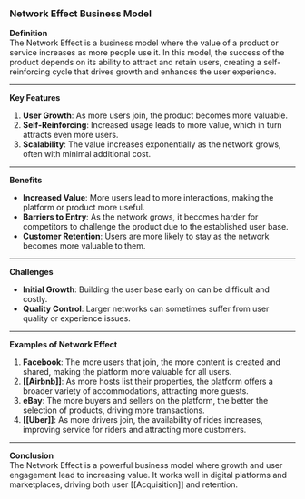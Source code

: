 ### Network Effect Business Model

**Definition**  
The Network Effect is a business model where the value of a product or service increases as more people use it. In this model, the success of the product depends on its ability to attract and retain users, creating a self-reinforcing cycle that drives growth and enhances the user experience.

---

**Key Features**

1. **User Growth**: As more users join, the product becomes more valuable.
2. **Self-Reinforcing**: Increased usage leads to more value, which in turn attracts even more users.
3. **Scalability**: The value increases exponentially as the network grows, often with minimal additional cost.

---

**Benefits**

- **Increased Value**: More users lead to more interactions, making the platform or product more useful.
- **Barriers to Entry**: As the network grows, it becomes harder for competitors to challenge the product due to the established user base.
- **Customer Retention**: Users are more likely to stay as the network becomes more valuable to them.

---

**Challenges**

- **Initial Growth**: Building the user base early on can be difficult and costly.
- **Quality Control**: Larger networks can sometimes suffer from user quality or experience issues.

---

**Examples of Network Effect**

1. **Facebook**: The more users that join, the more content is created and shared, making the platform more valuable for all users.
2. **[[Airbnb]]**: As more hosts list their properties, the platform offers a broader variety of accommodations, attracting more guests.
3. **eBay**: The more buyers and sellers on the platform, the better the selection of products, driving more transactions.
4. **[[Uber]]**: As more drivers join, the availability of rides increases, improving service for riders and attracting more customers.

---

**Conclusion**  
The Network Effect is a powerful business model where growth and user engagement lead to increasing value. It works well in digital platforms and marketplaces, driving both user [[Acquisition]] and retention.